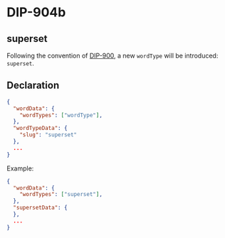 DIP-904b
======

superset
------------------------------

Following the convention of [DIP-900](900.md), a new `wordType` will be introduced: `superset`.

## Declaration

```json
{
  "wordData": {
    "wordTypes": ["wordType"],
  },
  "wordTypeData": {
    "slug": "superset"
  },
  ...
}
```

Example:

```json
{
  "wordData": {
    "wordTypes": ["superset"],
  },
  "supersetData": {
  },
  ...
}
```


